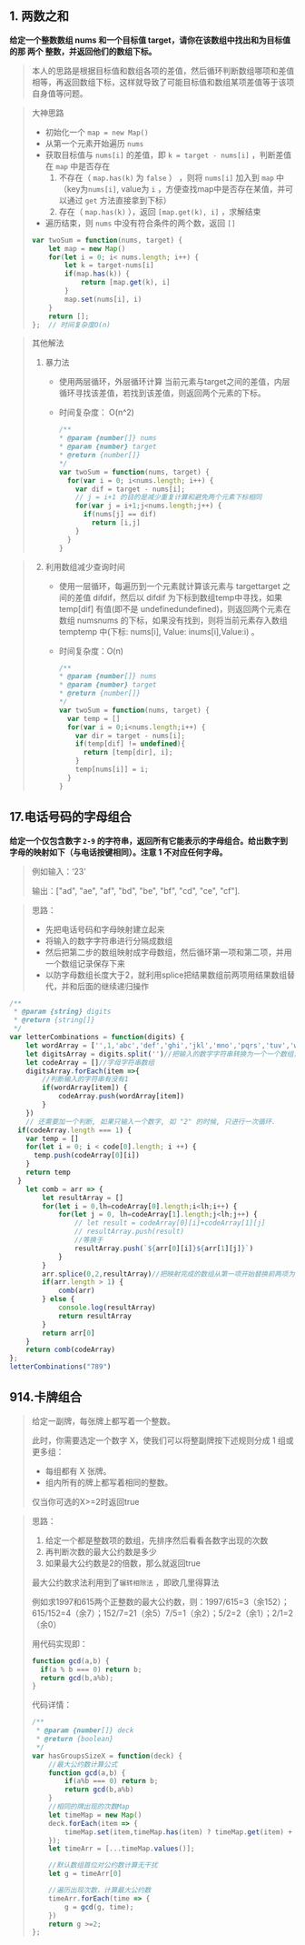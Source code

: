 ## 1. 两数之和

**给定一个整数数组 nums 和一个目标值 target，请你在该数组中找出和为目标值的那 两个 整数，并返回他们的数组下标。** 

> 本人的思路是根据目标值和数组各项的差值，然后循环判断数组哪项和差值相等，再返回数组下标，这样就导致了可能目标值和数组某项差值等于该项自身值等问题。

> 大神思路
>
> - 初始化一个 `map = new Map()`
> - 从第一个元素开始遍历 `nums`
> - 获取目标值与 `nums[i]` 的差值，即 `k = target - nums[i]` ，判断差值在 `map` 中是否存在
>   1. 不存在（ `map.has(k)` 为 `false` ） ，则将 `nums[i]` 加入到 `map` 中（key为`nums[i]`, value为 `i` ，方便查找map中是否存在某值，并可以通过 `get` 方法直接拿到下标）
>   2. 存在（ `map.has(k)` ），返回 `[map.get(k), i]` ，求解结束
> - 遍历结束，则 `nums` 中没有符合条件的两个数，返回 `[]`
>
> ```javascript
> var twoSum = function(nums, target) {
>     let map = new Map()
>     for(let i = 0; i< nums.length; i++) {
>         let k = target-nums[i]
>         if(map.has(k)) {
>             return [map.get(k), i]
>         }
>         map.set(nums[i], i)
>     }
>     return [];
> };  // 时间复杂度O(n)
> ```

> 其他解法
>
> 1. 暴力法
>
>    - 使用两层循环，外层循环计算 当前元素与target之间的差值，内层循环寻找该差值，若找到该差值，则返回两个元素的下标。
>
>    - 时间复杂度： O(n^2)
>
>      ```javascript
>      /**
>      * @param {number[]} nums
>      * @param {number} target
>      * @return {number[]}
>      */
>      var twoSum = function(nums, target) {
>        for(var i = 0; i<nums.length; i++) {
>          var dif = target - nums[i];
>          // j = i+1 的目的是减少重复计算和避免两个元素下标相同
>          for(var j = i+1;j<nums.length;j++) {
>            if(nums[j] == dif)
>              return [i,j]
>          }
>        }
>      }
>      ```

> 2. 利用数组减少查询时间
>
>    - 使用一层循环，每遍历到一个元素就计算该元素与 targettarget 之间的差值 difdif，然后以 difdif 为下标到数组temp中寻找，如果 temp[dif] 有值(即不是 undefinedundefined)，则返回两个元素在数组 numsnums 的下标，如果没有找到，则将当前元素存入数组 temptemp 中(下标: nums[i], Value: inums[i],Value:i) 。
>
>    - 时间复杂度：O(n)
>
>      ```javascript
>      /**
>      * @param {number[]} nums
>      * @param {number} target
>      * @return {number[]}
>      */
>      var twoSum = function(nums, target) {
>        var temp = []
>        for(var i = 0;i<nums.length;i++) {
>          var dir = target - nums[i];
>          if(temp[dif] != undefined){
>            return [temp[dir], i];
>          }
>          temp[nums[i]] = i;
>        }
>      }
>      ```
>
>      

## 17.电话号码的字母组合

**给定一个仅包含数字 `2-9` 的字符串，返回所有它能表示的字母组合。给出数字到字母的映射如下（与电话按键相同）。注意 1 不对应任何字母。** 

> 例如输入：‘23’
>
> 输出：["ad", "ae", "af", "bd", "be", "bf", "cd", "ce", "cf"].



> 思路：
>
> - 先把电话号码和字母映射建立起来
> - 将输入的数字字符串进行分隔成数组
> - 然后把第二步的数组映射成字母数组，然后循环第一项和第二项，并用一个数组记录保存下来
> - 以防字母数组长度大于2，就利用splice把结果数组前两项用结果数组替代，并和后面的继续递归操作

```javascript
/**
 * @param {string} digits
 * @return {string[]}
 */
var letterCombinations = function(digits) {
    let wordArray = ['',1,'abc','def','ghi','jkl','mno','pqrs','tuv','wxyz']//显而易见的可以看出数组序列为2-9时分别对应什么字母字符串
    let digitsArray = digits.split('')//把输入的数字字符串转换为一个一个数组，如'23'-> ['2','3']
    let codeArray = []//字母字符串数组
    digitsArray.forEach(item =>{
        //判断输入的字符串有没有1
        if(wordArray[item]) {
            codeArray.push(wordArray[item])
        }
    })
    // 还需要加一个判断, 如果只输入一个数字, 如 "2" 的时候, 只进行一次循环.
  if(codeArray.length === 1) {
    var temp = []
    for(let i = 0; i < code[0].length; i ++) {
      temp.push(codeArray[0][i])
    }
    return temp
  }
    let comb = arr => {
        let resultArray = []
        for(let i = 0,lh=codeArray[0].length;i<lh;i++) {
            for(let j = 0, lh=codeArray[1].length;j<lh;j++) {
                // let result = codeArray[0][i]+codeArray[1][j]
                // resultArray.push(result)
                //等换于
                resultArray.push(`${arr[0][i]}${arr[1][j]}`)
            }
        }
        arr.splice(0,2,resultArray)//把映射完成的数组从第一项开始替换前两项为resultArray
        if(arr.length > 1) {
            comb(arr)
        } else {
            console.log(resultArray)
            return resultArray
        }
        return arr[0]
    }
    return comb(codeArray)
};
letterCombinations("789")
```

## 914.卡牌组合

> 给定一副牌，每张牌上都写着一个整数。
>
> 此时，你需要选定一个数字 X，使我们可以将整副牌按下述规则分成 1 组或更多组：
>
> - 每组都有 X 张牌。
> - 组内所有的牌上都写着相同的整数。
>
> 仅当你可选的X>=2时返回true

> 思路：
>
> 1. 给定一个都是整数项的数组，先排序然后看看各数字出现的次数
> 2. 再判断次数的最大公约数是多少
> 3. 如果最大公约数是2的倍数，那么就返回true
>
> 最大公约数求法利用到了`辗转相除法` ，即欧几里得算法
>
> 例如求1997和615两个正整数的最大公约数，则：1997/615=3（余152）；615/152=4（余7）；152/7=21（余5）7/5=1（余2）；5/2=2（余1）；2/1=2（余0）
>
> 用代码实现即：
>
> ```javascript
> function gcd(a,b) {
>   if(a % b === 0) return b;
>   return gcd(b,a%b);
> }
> ```
>
> 代码详情：
>
> ```javascript
> /**
>  * @param {number[]} deck
>  * @return {boolean}
>  */
> var hasGroupsSizeX = function(deck) {
>     //最大公约数计算公式
>     function gcd(a,b) {
>         if(a%b === 0) return b;
>         return gcd(b,a%b)
>     }
>     //相同的牌出现的次数Map
>     let timeMap = new Map()
>     deck.forEach(item => {
>         timeMap.set(item,timeMap.has(item) ? timeMap.get(item) + 1 : 1);
>     });
>     let timeArr = [...timeMap.values()];
> 
>     //默认数组首位对公约数计算无干扰
>     let g = timeArr[0]
> 
>     //遍历出现次数，计算最大公约数
>     timeArr.forEach(time => {
>         g = gcd(g, time);
>     })
>     return g >=2;
> };
> ```
>
> 